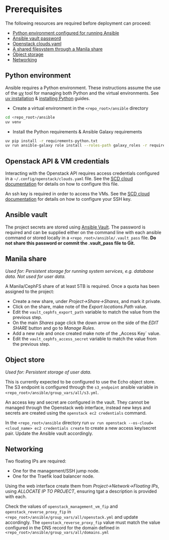 # Prerequisites

The following resources are required before deployment can proceed:

- [Python environment configured for running Ansible](#python-environment)
- [Ansible vault password](#ansible-vault)
- [Openstack clouds.yaml](#openstack-api--vm-credentials)
- [A shared filesystem through a Manila share](#manila-share)
- [Object storage](#object-store)
- [Networking](#networking)

## Python environment

Ansible requires a Python environment. These instructions assume the use of the
[uv](https://docs.astral.sh) tool for managing both Python and the virtual
environments. See [uv installation](https://docs.astral.sh/uv/getting-started/installation/)
& [installing Python](https://docs.astral.sh/uv/guides/install-python/) guides.

- Create a virtual environment in the `<repo_root>/ansible` directory

```sh
cd <repo_root>/ansible
uv venv
```

- Install the Python requirements & Ansible Galaxy requirements

```sh
uv pip install -r requirements-python.txt
uv run ansible-galaxy role install --roles-path galaxy_roles -r requirements-ansible-galaxy.yml
```

## Openstack API & VM credentials

Interacting with the Openstack API requires access credentials configured
in a `~/.config/openstack/clouds.yaml` file.
See the [SCD cloud documentation](https://stfc.atlassian.net/wiki/spaces/CLOUDKB/pages/211583200/Python+SDK#Setting-Up-Clouds.yaml) for details on how to configure this file.

An ssh key is required in order to access the VMs.
See the [SCD cloud documentation](https://stfc.atlassian.net/wiki/spaces/CLOUDKB/pages/211910700/Adding+Your+SSH+Key+into+the+OpenStack+Web+Interface) for details on how to configure your SSH key.

## Ansible vault

The project secrets are stored using [Ansible Vault](https://docs.ansible.com/ansible/latest/vault_guide/index.html). The password is required and can be supplied either on the command line with each ansible command or
stored locally in a `<repo_root>/ansible/.vault_pass` file. **Do not share this password or commit the .vault_pass file to Git.**

## Manila share

_Used for: Persistent storage for running system services, e.g. database data. Not used for user data._

A Manila/CephFS share of at least 5TB is required. Once a quota has been assigned to the project:

- Create a new share, under _Project->Share->Shares_, and mark it private.
- Click on the share, make note of the _Export locations.Path_ value.
- Edit the `vault_cephfs_export_path` variable to match the value from the previous step.
- On the main _Shares_ page click the down arrow on the side of the _EDIT SHARE_
  button and go to _Manage Rules_.
- Add a new rule and once created make note of the _Access Key` value.
- Edit the `vault_cephfs_access_secret` variable to match the value from the previous step.

## Object store

_Used for: Persistent storage of user data._

This is currently expected to be configured to use the Echo object store.
The S3 endpoint is configured through the `s3_endpoint` ansible variable
in `<repo_root>/ansible/group_vars/all/s3.yml`.

An access key and secret are configured in the vault. They cannot be managed through
the Openstack web interface, instead new keys and secrets are created using the
`openstack ec2 credentials` command.

In the `<repo_root>/ansible` directory run `uv run openstack --os-cloud=<cloud_name> ec2 credentials create`
to create a new access key/secret pair. Update the Ansible vault accordingly.

## Networking

Two floating IPs are required:

- One for the management/SSH jump node.
- One for the Traefik load balancer node.

Using the web interface create them from _Project->Network->Floating IPs_, using _ALLOCATE IP TO PROJECT_, ensuring
tgat a description is provided with each.

Check the values of `openstack_management_vm_fip` and
`openstack_reverse_proxy_fip` in `<repo_root>/ansible/group_vars/all/openstack.yml`
and update accordingly. The `openstack_reverse_proxy_fip` value must match the value configured
in the DNS record for the domain defined in `<repo_root>/ansible/group_vars/all/domains.yml`
